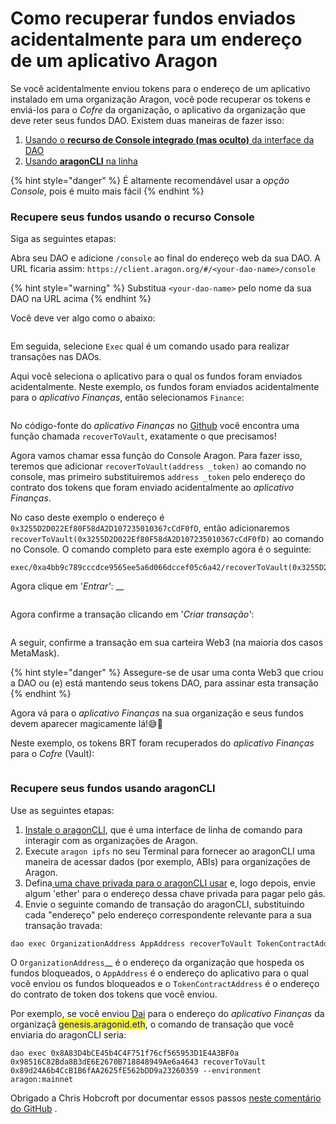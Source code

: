# Como recuperar fundos enviados acidentalmente para um endereço de um aplicativo Aragon

Se você acidentalmente enviou tokens para o endereço de um aplicativo instalado em uma organização Aragon, você pode recuperar os tokens e enviá-los para o _Cofre_ da organização, o aplicativo da organização que deve reter seus fundos DAO. Existem duas maneiras de fazer isso:

1. [Usando o **recurso de Console integrado (mas oculto)** da interface da DAO](funds-accidentally-sent-to-an-aragon-app-address.md#recover-your-funds-using-the-console-feature)
2. [Usando **aragonCLI** na linha](funds-accidentally-sent-to-an-aragon-app-address.md#recover-your-funds-using-aragoncli)

{% hint style="danger" %}
É altamente recomendável usar a _opção Console,_ pois é muito mais fácil​
{% endhint %}

### Recupere seus fundos usando o recurso Console <a href="#recover-your-funds-using-the-console-feature" id="recover-your-funds-using-the-console-feature"></a>

Siga as seguintes etapas:

Abra seu DAO e adicione `/console` ao final do endereço web da sua DAO. A URL ficaria assim: `https://client.aragon.org/#/<your-dao-name>/console`

{% hint style="warning" %}
Substitua `<your-dao-name>` pelo nome da sua DAO na URL acima​
{% endhint %}

Você deve ver algo como o abaixo:

<figure><img src="../../../.gitbook/assets/image (4).png" alt=""><figcaption></figcaption></figure>

​Em seguida, selecione `Exec` qual é um comando usado para realizar transações nas DAOs.

Aqui você seleciona o aplicativo para o qual os fundos foram enviados acidentalmente. Neste exemplo, os fundos foram enviados acidentalmente para o _aplicativo Finanças_, então selecionamos `Finance`:

<figure><img src="../../../.gitbook/assets/image (3) (1).png" alt=""><figcaption></figcaption></figure>

​No código-fonte do _aplicativo Finanças_ no [​​Github](https://github.com/aragon/aragon-apps/blob/631048d54b9cc71058abb8bd7c17f6738755d950/apps/finance/contracts/Finance.sol#L399-L410) você encontra uma função chamada `recoverToVault`, exatamente o que precisamos!

Agora vamos chamar essa função do Console Aragon. Para fazer isso, teremos que adicionar `recoverToVault(address _token)` ao comando no console, mas primeiro substituiremos `address _token` pelo endereço do contrato dos tokens que foram enviado acidentalmente ao _aplicativo Finanças_.

No caso deste exemplo o endereço é `0x3255D2D022Ef80F58dA2D107235010367cCdF0fD`, então adicionaremos `recoverToVault(0x3255D2D022Ef80F58dA2D107235010367cCdF0fD)` ao comando no Console. O comando completo para este exemplo agora é o seguinte:

```
exec/0xa4bb9c789cccdce9565ee5a6d066dccef05c6a42/recoverToVault(0x3255D2D022Ef80F58dA2D107235010367cCdF0fD)
```

Agora clique em '_Entrar'_: __&#x20;

<figure><img src="../../../.gitbook/assets/image (2).png" alt=""><figcaption></figcaption></figure>

​Agora confirme a transação clicando em '_Criar transação'_:

<figure><img src="../../../.gitbook/assets/image (1).png" alt=""><figcaption></figcaption></figure>

​A seguir, confirme a transação em sua carteira Web3 (na maioria dos casos MetaMask).

{% hint style="danger" %}
Assegure-se de usar uma conta Web3 que criou a DAO ou (e) está mantendo seus tokens DAO, para assinar esta transação
{% endhint %}

Agora vá para o _aplicativo Finanças_ na sua organização e seus fundos devem aparecer magicamente lá!😅​🎉​

Neste exemplo, os tokens BRT foram recuperados do _aplicativo Finanças_ para o _Cofre_ (Vault):

<figure><img src="../../../.gitbook/assets/image.png" alt=""><figcaption></figcaption></figure>

### Recupere seus fundos usando aragonCLI <a href="#recover-your-funds-using-aragoncli" id="recover-your-funds-using-aragoncli"></a>

Use as seguintes etapas:

1. [Instale o aragonCLI](https://hack.aragon.org/developers/tools/aragoncli), que é uma interface de linha de comando para interagir com as organizações de Aragon.
2. Execute `aragon ipfs` no seu Terminal para fornecer ao aragonCLI uma maneira de acessar dados (por exemplo, ABIs) para organizações de Aragon.
3. Defina[ uma chave privada para o aragonCLI usar](https://hack.aragon.org/developers/tools/guides/how-to-sign-with-web3-providers) e, logo depois, envie algum 'ether' para o endereço dessa chave privada para pagar pelo gás.
4. Envie o seguinte comando de transação do aragonCLI, substituindo cada "endereço" pelo endereço correspondente relevante para a sua transação travada:

```powershell
dao exec OrganizationAddress AppAddress recoverToVault TokenContractAddress --environment aragon:mainnet
```

O `OrganizationAddress`\_\_ é o endereço da organização que hospeda os fundos bloqueados, o `AppAddress` é o endereço do aplicativo para o qual você enviou os fundos bloqueados e o `TokenContractAddress` é o endereço do contrato de token dos tokens que você enviou.

Por exemplo, se você enviou [Dai](https://etherscan.io/token/0x89d24A6b4CcB1B6fAA2625fE562bDD9a23260359) para o endereço do _aplicativo Finanças_ da organizaçã <mark style="color:blue;">genesis.aragonid.eth</mark>, o comando de transação que você enviaria do aragonCLI seria:

```
dao exec 0x8A83D4bCE45b4C4F751f76cf565953D1E4A3BF0a 0x98516C82Bda8B3dE6E2670B718848949Ae6a4643 recoverToVault 0x89d24A6b4CcB1B6fAA2625fE562bDD9a23260359 --environment aragon:mainnet
```

Obrigado a Chris Hobcroft por documentar essos passos [neste comentário do GitHub](https://github.com/ethereum-cat-herders/funding/issues/2#issuecomment-477174751) .

